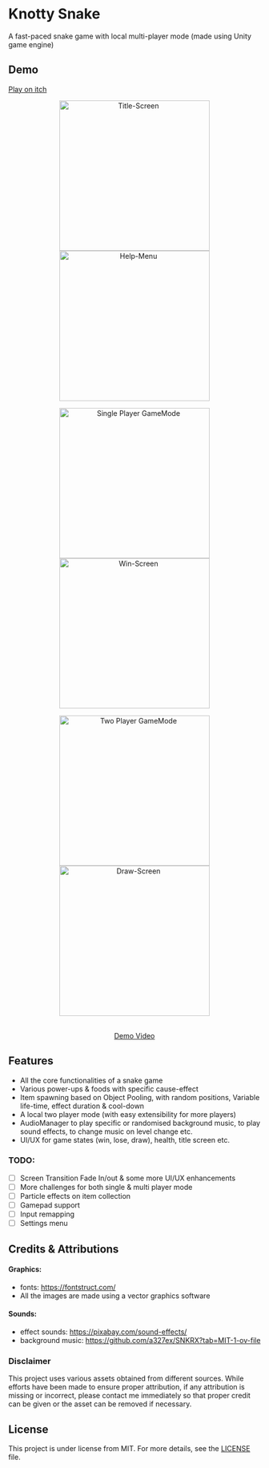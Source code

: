 # Knotty Snake

A fast-paced snake game with local multi-player mode (made using Unity game engine)

## Demo

[Play on itch](https://mockjoke.itch.io/knotty-snake)

<p align="center">
    <img src="README-Resources/title-screen.png" alt="Title-Screen" width="300px">
    <img src="README-Resources/help-menu.png" alt="Help-Menu" width="300px">
</p>

<p align="center">
    <img src="README-Resources/single-player.png" alt="Single Player GameMode" width="300px">
    <img src="README-Resources/win-screen.png" alt="Win-Screen" width="300px">
</p>

<p align="center">
    <img src="README-Resources/multi-player.png" alt="Two Player GameMode" width="300px">
    <img src="README-Resources/draw-screen.png" alt="Draw-Screen" width="300px">
</p>

<br>

<div align="center">
  <a href="https://youtu.be/vDkErKck6YA" target="_blank">Demo Video</a>
</div>

## Features

- All the core functionalities of a snake game
- Various power-ups & foods with specific cause-effect
- Item spawning based on Object Pooling, with random positions, Variable life-time, effect duration & cool-down   
- A local two player mode (with easy extensibility for more players)
- AudioManager to play specific or randomised background music, to play sound effects, to change music on level change etc.
- UI/UX for game states (win, lose, draw), health, title screen etc.

### TODO:

- [ ] Screen Transition Fade In/out & some more UI/UX enhancements
- [ ] More challenges for both single & multi player mode
- [ ] Particle effects on item collection
- [ ] Gamepad support
- [ ] Input remapping
- [ ] Settings menu

## Credits & Attributions

[//]: # (#### Utilities:)

[//]: # (- https://aseprite.org/)

#### Graphics:
- fonts: https://fontstruct.com/
- All the images are made using a vector graphics software

#### Sounds:
- effect sounds: https://pixabay.com/sound-effects/
- background music: https://github.com/a327ex/SNKRX?tab=MIT-1-ov-file

### Disclaimer

This project uses various assets obtained from different sources. While efforts have been made to ensure proper attribution, if any attribution is missing or incorrect, please contact me immediately so that proper credit can be given or the asset can be removed if necessary.

## License

This project is under license from MIT. For more details, see the [LICENSE](LICENSE) file.

